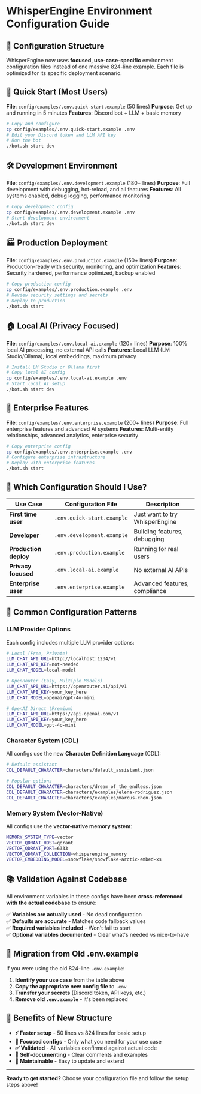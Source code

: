 # WhisperEngine Environment Configuration Guide

## 📁 Configuration Structure

WhisperEngine now uses **focused, use-case-specific** environment configuration files instead of one massive 824-line example. Each file is optimized for its specific deployment scenario.

## 🚀 Quick Start (Most Users)

**File**: `config/examples/.env.quick-start.example` (50 lines)
**Purpose**: Get up and running in 5 minutes
**Features**: Discord bot + LLM + basic memory

```bash
# Copy and configure
cp config/examples/.env.quick-start.example .env
# Edit your Discord token and LLM API key
# Run the bot
./bot.sh start dev
```

## 🛠️ Development Environment

**File**: `config/examples/.env.development.example` (180+ lines)
**Purpose**: Full development with debugging, hot-reload, and all features
**Features**: All systems enabled, debug logging, performance monitoring

```bash
# Copy development config
cp config/examples/.env.development.example .env
# Start development environment
./bot.sh start dev
```

## 🏭 Production Deployment

**File**: `config/examples/.env.production.example` (150+ lines)
**Purpose**: Production-ready with security, monitoring, and optimization
**Features**: Security hardened, performance optimized, backup enabled

```bash
# Copy production config
cp config/examples/.env.production.example .env
# Review security settings and secrets
# Deploy to production
./bot.sh start
```

## 🏠 Local AI (Privacy Focused)

**File**: `config/examples/.env.local-ai.example` (120+ lines)
**Purpose**: 100% local AI processing, no external API calls
**Features**: Local LLM (LM Studio/Ollama), local embeddings, maximum privacy

```bash
# Install LM Studio or Ollama first
# Copy local AI config
cp config/examples/.env.local-ai.example .env
# Start local AI setup
./bot.sh start dev
```

## 🏢 Enterprise Features

**File**: `config/examples/.env.enterprise.example` (200+ lines)
**Purpose**: Full enterprise features and advanced AI systems
**Features**: Multi-entity relationships, advanced analytics, enterprise security

```bash
# Copy enterprise config
cp config/examples/.env.enterprise.example .env
# Configure enterprise infrastructure
# Deploy with enterprise features
./bot.sh start
```

## 🎯 Which Configuration Should I Use?

| Use Case | Configuration File | Description |
|----------|-------------------|-------------|
| **First time user** | `.env.quick-start.example` | Just want to try WhisperEngine |
| **Developer** | `.env.development.example` | Building features, debugging |
| **Production deploy** | `.env.production.example` | Running for real users |
| **Privacy focused** | `.env.local-ai.example` | No external AI APIs |
| **Enterprise user** | `.env.enterprise.example` | Advanced features, compliance |

## 🔧 Common Configuration Patterns

### LLM Provider Options

Each config includes multiple LLM provider options:

```bash
# Local (Free, Private)
LLM_CHAT_API_URL=http://localhost:1234/v1
LLM_CHAT_API_KEY=not-needed
LLM_CHAT_MODEL=local-model

# OpenRouter (Easy, Multiple Models)
LLM_CHAT_API_URL=https://openrouter.ai/api/v1
LLM_CHAT_API_KEY=your_key_here
LLM_CHAT_MODEL=openai/gpt-4o-mini

# OpenAI Direct (Premium)
LLM_CHAT_API_URL=https://api.openai.com/v1
LLM_CHAT_API_KEY=your_key_here
LLM_CHAT_MODEL=gpt-4o-mini
```

### Character System (CDL)

All configs use the new **Character Definition Language** (CDL):

```bash
# Default assistant
CDL_DEFAULT_CHARACTER=characters/default_assistant.json

# Popular options
CDL_DEFAULT_CHARACTER=characters/dream_of_the_endless.json
CDL_DEFAULT_CHARACTER=characters/examples/elena-rodriguez.json
CDL_DEFAULT_CHARACTER=characters/examples/marcus-chen.json
```

### Memory System (Vector-Native)

All configs use the **vector-native memory system**:

```bash
MEMORY_SYSTEM_TYPE=vector
VECTOR_QDRANT_HOST=qdrant
VECTOR_QDRANT_PORT=6333
VECTOR_QDRANT_COLLECTION=whisperengine_memory
VECTOR_EMBEDDING_MODEL=snowflake/snowflake-arctic-embed-xs
```

## 📚 Validation Against Codebase

All environment variables in these configs have been **cross-referenced with the actual codebase** to ensure:

✅ **Variables are actually used** - No dead configuration  
✅ **Defaults are accurate** - Matches code fallback values  
✅ **Required variables included** - Won't fail to start  
✅ **Optional variables documented** - Clear what's needed vs nice-to-have

## 🔄 Migration from Old .env.example

If you were using the old 824-line `.env.example`:

1. **Identify your use case** from the table above
2. **Copy the appropriate new config file** to `.env`
3. **Transfer your secrets** (Discord token, API keys, etc.)
4. **Remove old `.env.example`** - it's been replaced

## 🎉 Benefits of New Structure

- **⚡ Faster setup** - 50 lines vs 824 lines for basic setup
- **🎯 Focused configs** - Only what you need for your use case  
- **✅ Validated** - All variables confirmed against actual code
- **📖 Self-documenting** - Clear comments and examples
- **🔧 Maintainable** - Easy to update and extend

---

**Ready to get started?** Choose your configuration file and follow the setup steps above!